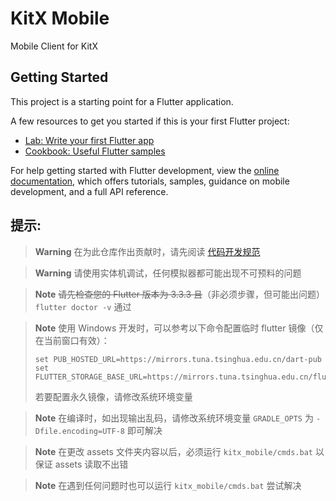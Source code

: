 # KitX Mobile

Mobile Client for KitX

## Getting Started

This project is a starting point for a Flutter application.

A few resources to get you started if this is your first Flutter project:

- [Lab: Write your first Flutter app](https://docs.flutter.dev/get-started/codelab)
- [Cookbook: Useful Flutter samples](https://docs.flutter.dev/cookbook)

For help getting started with Flutter development, view the
[online documentation](https://docs.flutter.dev/), which offers tutorials,
samples, guidance on mobile development, and a full API reference.

## 提示:

> **Warning**
> 在为此仓库作出贡献时，请先阅读 [代码开发规范](代码开发规范.md)

> **Warning**
> 请使用实体机调试，任何模拟器都可能出现不可预料的问题

> **Note**
> ~~请先检查您的 Flutter 版本为 3.3.3 且~~（非必须步骤，但可能出问题） `flutter doctor -v` 通过

> **Note**
> 使用 Windows 开发时，可以参考以下命令配置临时 flutter 镜像（仅在当前窗口有效）：
> ```
> set PUB_HOSTED_URL=https://mirrors.tuna.tsinghua.edu.cn/dart-pub
> set FLUTTER_STORAGE_BASE_URL=https://mirrors.tuna.tsinghua.edu.cn/flutter
> ```
> 若要配置永久镜像，请修改系统环境变量

> **Note**
> 在编译时，如出现输出乱码，请修改系统环境变量 `GRADLE_OPTS` 为 `-Dfile.encoding=UTF-8` 即可解决

> **Note**
> 在更改 assets 文件夹内容以后，必须运行 `kitx_mobile/cmds.bat` 以保证 assets 读取不出错

> **Note**
> 在遇到任何问题时也可以运行 `kitx_mobile/cmds.bat` 尝试解决
